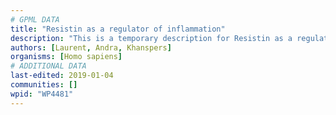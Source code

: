 ```yaml
---
# GPML DATA
title: "Resistin as a regulator of inflammation"
description: "This is a temporary description for Resistin as a regulator of inflammation"
authors: [Laurent, Andra, Khanspers]
organisms: [Homo sapiens]
# ADDITIONAL DATA
last-edited: 2019-01-04
communities: []
wpid: "WP4481"
---
```

